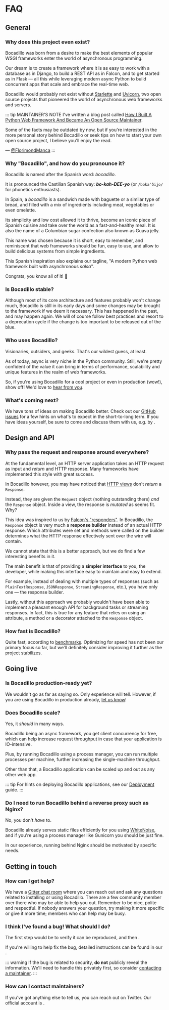 # FAQ

## General

### Why does this project even exist?

Bocadillo was born from a desire to make the best elements of popular WSGI frameworks enter the world of asynchronous programming.

Our dream is to create a framework where it is as easy to work with a database as in Django, to build a REST API as in Falcon, and to get started as in Flask — all this while leveraging modern async Python to build concurrent apps that scale and embrace the real-time web.

Bocadillo would probably not exist without [Starlette][starlette] and [Uvicorn][uvicorn], two open source projects that pioneered the world of asynchronous web frameworks and servers.

[starlette]: https://www.starlette.io
[uvicorn]: https://www.uvicorn.org

::: tip MAINTAINER'S NOTE
I've written a blog post called [How I Built A Python Web Framework And Became An Open Source Maintainer](https://blog.florimondmanca.com/how-i-built-a-web-framework-and-became-an-open-source-maintainer).

Some of the facts may be outdated by now, but if you're interested in the more personal story behind Bocadillo or seek tips on how to start your own open source project, I believe you'll enjoy the read.

— [@FlorimondManca](https://twitter.com/FlorimondManca)
:::

### Why "Bocadillo", and how do you pronounce it?

Bocadillo is named after the Spanish word: _bocadillo_.

It is pronounced the Castilian Spanish way: _**bo-kah-DEE-yo**_ (or `/bokaˈðiʝo/` for phonetics enthusiasts).

In Spain, a _bocadillo_ is a sandwich made with baguette or a similar type of bread, and filled with a mix of ingredients including meat, vegetables or even omelette.

Its simplicity and low cost allowed it to thrive, become an iconic piece of Spanish cuisine and take over the world as a fast-and-healthy meal. It is also the name of a Columbian sugar confection also known as Guava jelly.

This name was chosen because it is short, easy to remember, and reminiscent that web frameworks should be fun, easy to use, and allow to build delicious systems from simple ingredients.

This Spanish inspiration also explains our tagline, "A modern Python web framework built with asynchronous _salsa_".

Congrats, you know all of it! 🎉

### Is Bocadillo stable?

Although most of its core architecture and features probably won't change much, Bocadillo is still in its early days and some changes may be brought to the framework if we deem it necessary. This has happened in the past, and may happen again. We will of course follow best practices and resort to a deprecation cycle if the change is too important to be released out of the blue.

### Who uses Bocadillo?

Visionaries, outsiders, and geeks. That's our wildest guess, at least.

As of today, async is very niche in the Python community. Still, we're pretty confident of the value it can bring in terms of performance, scalability and unique features in the realm of web frameworks.

So, if you're using Bocadillo for a cool project or even in production (wow!), show off! We'd love to [hear from you][contact-maintainers].

### What's coming next?

We have tons of ideas on making Bocadillo better. Check out our [GitHub issues](https://github.com/bocadilloproject/bocadillo/issues) for a few hints on what's to expect in the short-to-long term. If you have ideas yourself, be sure to come and discuss them with us, e.g. by <open-issue text="opening an issue on GitHub"/>.

## Design and API

### Why pass the request and response around everywhere?

At the fundamental level, an HTTP server application takes an HTTP request as input and _return_ and HTTP response. Many frameworks have implemented this style with great success.

In Bocadillo however, you may have noticed that [HTTP views][http-views] don't _return_ a `Response`.

[http-views]: /guides/http/views.md

Instead, they are given the `Request` object (nothing outstanding there) _and_ the `Response` object. Inside a view, the response is _mutated_ as seems fit. Why?

This idea was inspired to us by [Falcon's "responders"][falcon-responders]. In Bocadillo, the `Response` object is very much a **response builder** instead of an actual HTTP response. Which attributes were set and methods were called on the builder determines what the HTTP response effectively sent over the wire will contain.

[falcon-responders]: https://falcon.readthedocs.io/en/stable/user/tutorial.html#creating-resources

We cannot state that this is a better approach, but we do find a few interesting benefits in it.

The main benefit is that of providing a **simpler interface** to you, the developer, while making this interface easy to maintain and easy to extend.

For example, instead of dealing with multiple types of responses (such as `PlainTextResponse`, `JSONResponse`, `StreamingResponse`, etc.), you have only one — the response builder.

Lastly, without this approach we probably wouldn't have been able to implement a pleasant enough API for background tasks or streaming responses. In fact, this is true for any feature that relies on using an attribute, a method or a decorator attached to the `Response` object.

### How fast is Bocadillo?

Quite fast, according to [benchmarks]. Optimizing for speed has not been our primary focus so far, but we'll definitely consider improving it further as the project stabilizes.

[benchmarks]: https://github.com/the-benchmarker/web-frameworks

## Going live

### Is Bocadillo production-ready yet?

We wouldn't go as far as saying so. Only experience will tell. However, if you are using Bocadillo in production already, [let us know][contact-maintainers]!

### Does Bocadillo scale?

Yes, it _should_ in many ways.

Bocadillo being an async framework, you get client concurrency for free, which can help increase request throughput in case that your application is IO-intensive.

Plus, by running Bocadillo using a process manager, you can run multiple processes per machine, further increasing the single-machine throughput.

Other than that, a Bocadillo application can be scaled up and out as any other web app.

::: tip
For hints on deploying Bocadillo applications, see our [Deployment](/discussions/deployment.md) guide.
:::

### Do I need to run Bocadillo behind a reverse proxy such as Nginx?

No, you don't _have_ to.

Bocadillo already serves static files efficiently for you using [WhiteNoise](http://whitenoise.evans.io/en/stable/), and if you're using a process manager like Gunicorn you should be just fine.

In our experience, running behind Nginx should be motivated by specific needs.

## Getting in touch

### How can I get help?

We have a [Gitter chat room][gitter] where you can reach out and ask any questions related to installing or using Bocadillo. There are a few community member over there who may be able to help you out. Remember to be nice, polite and respectful. If nobody answers your question, try making it more specific or give it more time; members who can help may be busy.

[gitter]: https://gitter.im/bocadilloproject/bocadillo

### I think I've found a bug! What should I do?

The first step would be to verify it can be reproduced, and then <open-issue text="open an issue on GitHub"/>.

If you're willing to help fix the bug, detailed instructions can be found in our <repo-page to="CONTRIBUTING.md" text="Contributing guide"/>.

::: warning
If the bug is related to security, **do not** publicly reveal the information. We'll need to handle this privately first, so consider [contacting a maintainer][contact-maintainers].
:::

### How can I contact maintainers?

If you've got anything else to tell us, you can reach out on Twitter. Our official account is <twitter-link/>.

[@bocadillopy]: https://twitter.com/bocadillopy
[contact-maintainers]: #how-can-i-contact-maintainers
